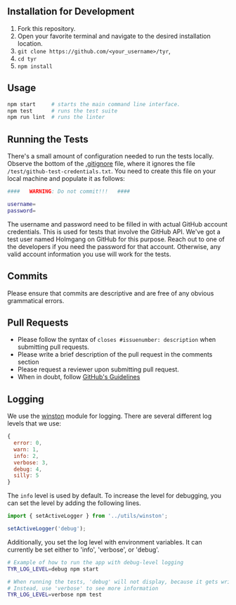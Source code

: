 ## Installation for Development

1. Fork this repository.
2. Open your favorite terminal and navigate to the desired installation location.
3. `git clone https://github.com/<your_username>/tyr`,
4. `cd tyr`
5. `npm install`


## Usage

```bash
npm start     # starts the main command line interface.
npm test      # runs the test suite
npm run lint  # runs the linter
```


## Running the Tests

There's a small amount of configuration needed to run the tests locally.
Observe the bottom of the [.gitignore](https://github.com/hammer-io/tyr/blob/master/.gitignore)
file, where it ignores the file `/test/github-test-credentials.txt`. You need to create this
file on your local machine and populate it as follows:

```bash
####   WARNING: Do not commit!!!   ####

username=
password=
```

The username and password need to be filled in with actual GitHub
account credentials. This is used for tests that involve the
GitHub API. We've got a test user named Holmgang on GitHub for
this purpose. Reach out to one of the developers if you need the
password for that account. Otherwise, any valid account information
you use will work for the tests.


## Commits

Please ensure that commits are descriptive and are free of any obvious grammatical errors.


## Pull Requests

* Please follow the syntax of `closes #issuenumber: description` when submitting pull requests.
* Please write a brief description of the pull request in the comments section
* Please request a reviewer upon submitting pull request.
* When in doubt, follow [GitHub's Guidelines](https://github.com/blog/1943-how-to-write-the-perfect-pull-request)


## Logging

We use the [winston](https://github.com/winstonjs/winston) module for
logging. There are several different log levels that we use:

```javascript
{ 
  error: 0, 
  warn: 1, 
  info: 2, 
  verbose: 3, 
  debug: 4, 
  silly: 5 
}
```

The `info` level is used by default. To increase the level for debugging, you can
set the level by adding the following lines.

```javascript
import { setActiveLogger } from '../utils/winston';

setActiveLogger('debug');
```

Additionally, you set the log level with environment variables. It can currently be
set either to 'info', 'verbose', or 'debug'.

```bash
# Example of how to run the app with debug-level logging
TYR_LOG_LEVEL=debug npm start

# When running the tests, 'debug' will not display, because it gets written to stderr.
# Instead, use 'verbose' to see more information
TYR_LOG_LEVEL=verbose npm test
```

